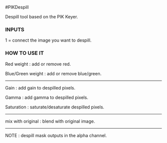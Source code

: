 #PIKDespill

Despill tool based on the PIK Keyer.


### INPUTS
1 = connect the image you want to despill.


### HOW TO USE IT
Red weight : add or remove red.

Blue/Green weight : add or remove blue/green.

------------------------------------------------------------------------------------------------------------

Gain : add gain to despilled pixels.

Gamma : add gamma to despilled pixels.

Saturation : saturate/desaturate despilled pixels.

------------------------------------------------------------------------------------------------------------

mix with original : blend with original image.

------------------------------------------------------------------------------------------------------------

NOTE : despill mask outputs in the alpha channel.